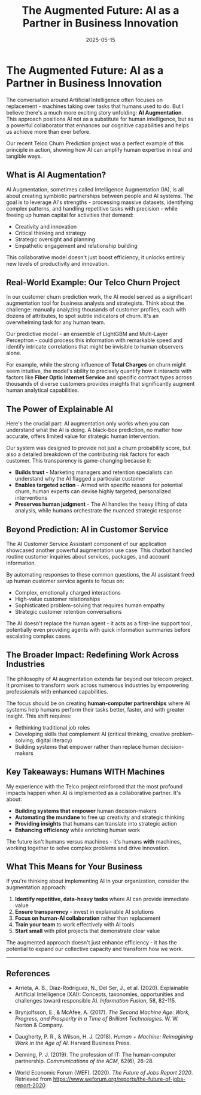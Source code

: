 ﻿---
title: "The Augmented Future: AI as a Partner in Business Innovation"
date: 2025-05-15
draft: false
categories: ["Artificial Intelligence", "Business Strategy", "Future of Work"]
---

# **The Augmented Future: AI as a Partner in Business Innovation**

The conversation around Artificial Intelligence often focuses on replacement - machines taking over tasks that humans used to do. But I believe there's a much more exciting story unfolding: **AI Augmentation**. This approach positions AI not as a substitute for human intelligence, but as a powerful collaborator that enhances our cognitive capabilities and helps us achieve more than ever before.

Our recent Telco Churn Prediction project was a perfect example of this principle in action, showing how AI can amplify human expertise in real and tangible ways.

## **What is AI Augmentation?**

AI Augmentation, sometimes called Intelligence Augmentation (IA), is all about creating symbiotic partnerships between people and AI systems. The goal is to leverage AI's strengths - processing massive datasets, identifying complex patterns, and handling repetitive tasks with precision - while freeing up human capital for activities that demand:

* Creativity and innovation
* Critical thinking and strategy
* Strategic oversight and planning  
* Empathetic engagement and relationship building

This collaborative model doesn't just boost efficiency; it unlocks entirely new levels of productivity and innovation.

## **Real-World Example: Our Telco Churn Project**

In our customer churn prediction work, the AI model served as a significant augmentation tool for business analysts and strategists. Think about the challenge: manually analyzing thousands of customer profiles, each with dozens of attributes, to spot subtle indicators of churn. It's an overwhelming task for any human team.

Our predictive model - an ensemble of LightGBM and Multi-Layer Perceptron - could process this information with remarkable speed and identify intricate correlations that might be invisible to human observers alone. 

For example, while the strong influence of **Total Charges** on churn might seem intuitive, the model's ability to precisely quantify how it interacts with factors like **Fiber Optic Internet Service** and specific contract types across thousands of diverse customers provides insights that significantly augment human analytical capabilities.

## **The Power of Explainable AI**

Here's the crucial part: AI augmentation only works when you can understand what the AI is doing. A black-box prediction, no matter how accurate, offers limited value for strategic human intervention.

Our system was designed to provide not just a churn probability score, but also a detailed breakdown of the contributing risk factors for each customer. This transparency is game-changing because it:

* **Builds trust** - Marketing managers and retention specialists can understand why the AI flagged a particular customer
* **Enables targeted action** - Armed with specific reasons for potential churn, human experts can devise highly targeted, personalized interventions
* **Preserves human judgment** - The AI handles the heavy lifting of data analysis, while humans orchestrate the nuanced strategic response

## **Beyond Prediction: AI in Customer Service**

The AI Customer Service Assistant component of our application showcased another powerful augmentation use case. This chatbot handled routine customer inquiries about services, packages, and account information.

By automating responses to these common questions, the AI assistant freed up human customer service agents to focus on:

* Complex, emotionally charged interactions
* High-value customer relationships  
* Sophisticated problem-solving that requires human empathy
* Strategic customer retention conversations

The AI doesn't replace the human agent - it acts as a first-line support tool, potentially even providing agents with quick information summaries before escalating complex cases.

## **The Broader Impact: Redefining Work Across Industries**

The philosophy of AI augmentation extends far beyond our telecom project. It promises to transform work across numerous industries by empowering professionals with enhanced capabilities.

The focus should be on creating **human-computer partnerships** where AI systems help humans perform their tasks better, faster, and with greater insight. This shift requires:

* Rethinking traditional job roles
* Developing skills that complement AI (critical thinking, creative problem-solving, digital literacy)
* Building systems that empower rather than replace human decision-makers

## **Key Takeaways: Humans WITH Machines**

My experience with the Telco project reinforced that the most profound impacts happen when AI is implemented as a collaborative partner. It's about:

* **Building systems that empower** human decision-makers
* **Automating the mundane** to free up creativity and strategic thinking
* **Providing insights** that humans can translate into strategic action
* **Enhancing efficiency** while enriching human work

The future isn't humans versus machines - it's humans **with** machines, working together to solve complex problems and drive innovation.

## **What This Means for Your Business**

If you're thinking about implementing AI in your organization, consider the augmentation approach:

1. **Identify repetitive, data-heavy tasks** where AI can provide immediate value
2. **Ensure transparency** - invest in explainable AI solutions
3. **Focus on human-AI collaboration** rather than replacement
4. **Train your team** to work effectively with AI tools
5. **Start small** with pilot projects that demonstrate clear value

The augmented approach doesn't just enhance efficiency - it has the potential to expand our collective capacity and transform how we work.

---

## **References**

* Arrieta, A. B., Díaz-Rodríguez, N., Del Ser, J., et al. (2020). Explainable Artificial Intelligence (XAI): Concepts, taxonomies, opportunities and challenges toward responsible AI. *Information Fusion*, 58, 82-115.

* Brynjolfsson, E., & McAfee, A. (2017). *The Second Machine Age: Work, Progress, and Prosperity in a Time of Brilliant Technologies*. W. W. Norton & Company.

* Daugherty, P. R., & Wilson, H. J. (2018). *Human + Machine: Reimagining Work in the Age of AI*. Harvard Business Press.

* Denning, P. J. (2019). The profession of IT: The human-computer partnership. *Communications of the ACM*, 62(6), 26-28.

* World Economic Forum (WEF). (2020). *The Future of Jobs Report 2020*. Retrieved from https://www.weforum.org/reports/the-future-of-jobs-report-2020